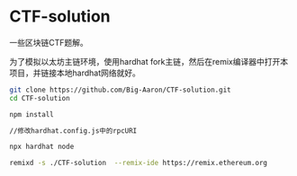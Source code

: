 # CTF-solution
一些区块链CTF题解。

为了模拟以太坊主链环境，使用hardhat fork主链，然后在remix编译器中打开本项目，并链接本地hardhat网络就好。

```sh
git clone https://github.com/Big-Aaron/CTF-solution.git
cd CTF-solution

npm install

//修改hardhat.config.js中的rpcURI

npx hardhat node

remixd -s ./CTF-solution  --remix-ide https://remix.ethereum.org
```

